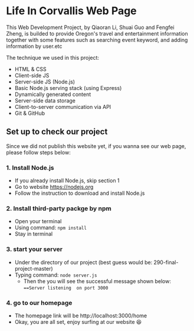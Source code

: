 # Life In Corvallis Web Page
This Web Development Project, by Qiaoran Li, Shuai Guo and Fengfei Zheng, is builded to provide Oregon's travel and entertainment information together with some features such as searching event keyword, and adding information by user.etc

The technique we used in this project:
- HTML & CSS
- Client-side JS
- Server-side JS (Node.js)
- Basic Node.js serving stack (using Express)
- Dynamically generated content
- Server-side data storage
- Client-to-server communication via API
- Git & GitHub


## Set up to check our project

Since we did not publish this website yet, if you wanna see our web page, please follow steps below:

### 1. Install Node.js 
  - If you already install Node.js, skip section 1
  - Go to website https://nodejs.org
  - Follow the instruction to download and install Node.js

### 2. Install third-party packge by npm
  - Open your terminal
  - Using command: `npm install`
  - Stay in terminal
    
### 3. start your server
  - Under the directory of our project (best guess would be: 290-final-project-master)
  - Typing command: `node server.js` 
    - Then the you will see the successful message shown below:
      `==Server listening  on port 3000`
    
 ### 4. go to our homepage
  - The homepage link will be http://localhost:3000/home
  - Okay, you are all set, enjoy surfing at our website  :satisfied: 

    
    
   
